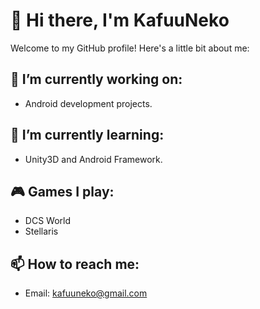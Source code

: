 # 👋 Hi there, I'm KafuuNeko

Welcome to my GitHub profile! Here's a little bit about me:

## 🔭 I’m currently working on:
- Android development projects.

## 🌱 I’m currently learning:
- Unity3D and Android Framework.

## 🎮 Games I play:
- DCS World
- Stellaris

## 📫 How to reach me:
- Email: [kafuuneko@gmail.com](mailto:kafuuneko@gmail.com)
